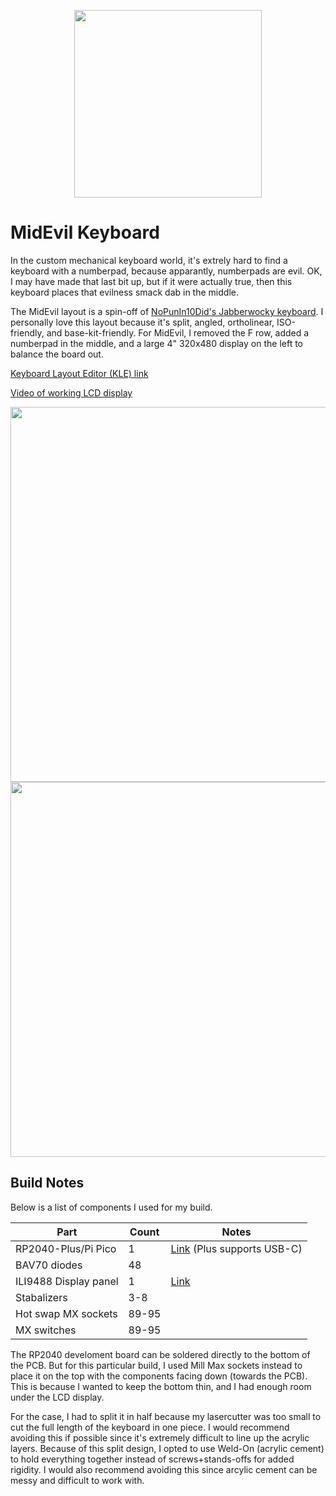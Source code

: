 <p align="center">
  <img width="300" src="https://github.com/dcpedit/midevil/assets/800930/4bfd5823-df2a-4c18-b056-a8f137908670" />
</p>

# MidEvil Keyboard

In the custom mechanical keyboard world, it's extrely hard to find a keyboard with a numberpad, because apparantly, numberpads are evil.  OK, I may have made that last bit up, but if it were actually true, then this keyboard places that evilness smack dab in the middle.

The MidEvil layout is a spin-off of [NoPunIn10Did's Jabberwocky keyboard](https://nopunin10did.com/jabberwocky/).  I personally love this layout because it's split, angled, ortholinear, ISO-friendly, and base-kit-friendly.  For MidEvil, I removed the F row, added a numberpad in the middle, and a large 4" 320x480 display on the left to balance the board out.

[Keyboard Layout Editor (KLE) link](http://www.keyboard-layout-editor.com/#/gists/5e6926203118d3330f9e0acac1204c25)

[Video of working LCD display](https://youtube.com/shorts/0m6KOO1_2bI)


<img width="600" src="https://github.com/dcpedit/midevil/assets/800930/4c9ed22e-2058-478e-86d4-d0328ce30bf2" />
<img width="600" src="https://github.com/dcpedit/midevil/assets/800930/d27a6905-97bb-446e-9c1f-f2a4682264af" />


## Build Notes

Below is a list of components I used for my build.

| Part                        | Count | Notes |
|-----------------------------|-------|-------|
| RP2040-Plus/Pi Pico         | 1     | [Link](https://www.waveshare.com/rp2040-plus.htm) (Plus supports USB-C)
| BAV70 diodes                | 48    |
| ILI9488 Display panel       | 1     | [Link](https://a.aliexpress.com/_mNlXxx4)
| Stabalizers                 | 3-8   |
| Hot swap MX sockets         | 89-95 |
| MX switches                 | 89-95 |

The RP2040 develoment board can be soldered directly to the bottom of the PCB. But for this particular build, I used Mill Max sockets instead to place it on the top with the components facing down (towards the PCB).  This is because I wanted to keep the bottom thin, and I had enough room under the LCD display.

For the case, I had to split it in half because my lasercutter was too small to cut the full length of the keyboard in one piece.  I would recommend avoiding this if possible since it's extremely difficult to line up the acrylic layers.  Because of this split design, I opted to use Weld-On (acrylic cement) to hold everything together instead of screws+stands-offs for added rigidity.  I would also recommend avoiding this since arcylic cement can be messy and difficult to work with.
